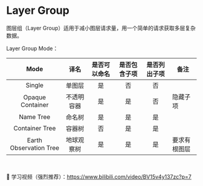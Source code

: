 # Layer Group

图层组（Layer Group）适用于减小图层请求量，用一个简单的请求获取多层复杂数据。

Layer Group Mode：

|          Mode          |    译名    | 是否可以命名 | 是否包含子项 | 是否列出子项 | 备注         |
| :--------------------: | :--------: | :----------: | :----------: | :----------: | ------------ |
|         Single         |   单图层   |      是      |      否      |      否      |              |
|    Opaque Container    | 不透明容器 |      是      |      是      |      否      | 隐藏子项     |
|       Name Tree        |   命名树   |      是      |      是      |      是      |              |
|     Container Tree     |   容器树   |      否      |      是      |      是      |              |
| Earth Observation Tree | 地球观察树 |      是      |      是      |      是      | 要求有根图层 |

<br />

:tada: 学习视频（强烈推荐）：https://www.bilibili.com/video/BV15v4y137zc?p=7
